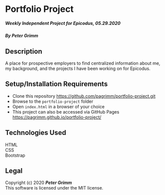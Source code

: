 # Portfolio Project

##### Weekly Independent Project for Epicodus, 05.29.2020

##### By **Peter Grimm**

## Description

A place for prospective employers to find centralized information about me, my background, and the projects I have been working on for Epicodus.

## Setup/Installation Requirements

* Clone this repository https://github.com/pagrimm/portfolio-project.git
* Browse to the `portfolio-project` folder
* Open `index.html` in a browser of your choice
* This project can also be accessed via GitHub Pages https://pagrimm.github.io/portfolio-project/

## Technologies Used

HTML  
CSS  
Bootstrap 

## Legal

Copyright (c) 2020 **_Peter Grimm_**  
This software is licensed under the MIT license.